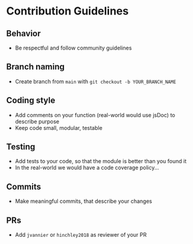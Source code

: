 # Contribution Guidelines

## Behavior
- Be respectful and follow community guidelines

## Branch naming
- Create branch from `main` with `git checkout -b YOUR_BRANCH_NAME`

## Coding style
- Add comments on your function (real-world would use jsDoc) to describe purpose
- Keep code small, modular, testable

## Testing
- Add tests to your code, so that the module is better than you found it
- In the real-world we would have a code coverage policy...

## Commits
- Make meaningful commits, that describe your changes

## PRs
- Add `jvannier` or `hinchley2018` as reviewer of your PR